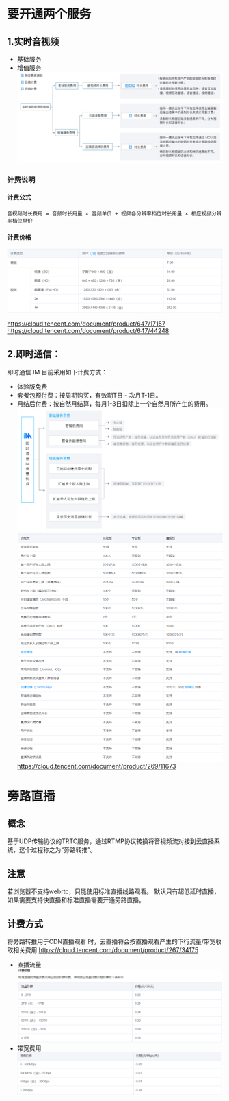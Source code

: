 
# 要开通两个服务
## 1.实时音视频
- 基础服务
- 增值服务
![img_2.png](img_2.png)

### 计费说明
#### 计费公式
`音视频时长费用 = 音频时长用量 × 音频单价 + 视频各分辨率档位时长用量 × 相应视频分辨率档位单价`
#### 计费价格
![img_3.png](img_3.png)


https://cloud.tencent.com/document/product/647/17157
https://cloud.tencent.com/document/product/647/44248
## 2.即时通信：
即时通信 IM 目前采用如下计费方式：
- 体验版免费
- 套餐包预付费：按周期购买，有效期T日 - 次月T-1日。
- 月结后付费：按自然月结算，每月1-3日扣除上一个自然月所产生的费用。
![img_1.png](img_1.png)
![img.png](img.png)
  https://cloud.tencent.com/document/product/269/11673
  
# 旁路直播
## 概念
基于UDP传输协议的TRTC服务，通过RTMP协议转换将音视频流对接到云直播系统，这个过程称之为“旁路转推”。

## 注意
若浏览器不支持webrtc，只能使用标准直播线路观看。
默认只有超低延时直播，如果需要支持快直播和标准直播需要开通旁路直播。
## 计费方式
将旁路转推用于CDN直播观看 时，云直播将会按直播观看产生的下行流量/带宽收取相关费用
https://cloud.tencent.com/document/product/267/34175


- 直播流量
  ![img_4.png](img_4.png)
- 带宽费用
  ![img_5.png](img_5.png)

